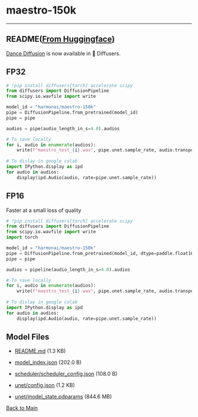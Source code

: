 
# maestro-150k
---


## README([From Huggingface](https://huggingface.co/harmonai/maestro-150k))



[Dance Diffusion](https://github.com/Harmonai-org/sample-generator) is now available in 🧨 Diffusers.

## FP32

```python
# !pip install diffusers[torch] accelerate scipy
from diffusers import DiffusionPipeline
from scipy.io.wavfile import write

model_id = "harmonai/maestro-150k"
pipe = DiffusionPipeline.from_pretrained(model_id)
pipe = pipe

audios = pipe(audio_length_in_s=4.0).audios

# To save locally
for i, audio in enumerate(audios):
    write(f"maestro_test_{i}.wav", pipe.unet.sample_rate, audio.transpose())
    
# To dislay in google colab
import IPython.display as ipd
for audio in audios:
    display(ipd.Audio(audio, rate=pipe.unet.sample_rate))
```

## FP16

Faster at a small loss of quality

```python
# !pip install diffusers[torch] accelerate scipy
from diffusers import DiffusionPipeline
from scipy.io.wavfile import write
import torch

model_id = "harmonai/maestro-150k"
pipe = DiffusionPipeline.from_pretrained(model_id, dtype=paddle.float16)
pipe = pipe

audios = pipeline(audio_length_in_s=4.0).audios

# To save locally
for i, audio in enumerate(audios):
    write(f"maestro_test_{i}.wav", pipe.unet.sample_rate, audio.transpose())
    
# To dislay in google colab
import IPython.display as ipd
for audio in audios:
    display(ipd.Audio(audio, rate=pipe.unet.sample_rate))
```



## Model Files

- [README.md](https://paddlenlp.bj.bcebos.com/models/community/harmonai/maestro-150k/README.md) (1.3 KB)

- [model_index.json](https://paddlenlp.bj.bcebos.com/models/community/harmonai/maestro-150k/model_index.json) (202.0 B)

- [scheduler/scheduler_config.json](https://paddlenlp.bj.bcebos.com/models/community/harmonai/maestro-150k/scheduler/scheduler_config.json) (108.0 B)

- [unet/config.json](https://paddlenlp.bj.bcebos.com/models/community/harmonai/maestro-150k/unet/config.json) (1.2 KB)

- [unet/model_state.pdparams](https://paddlenlp.bj.bcebos.com/models/community/harmonai/maestro-150k/unet/model_state.pdparams) (844.6 MB)


[Back to Main](../../)